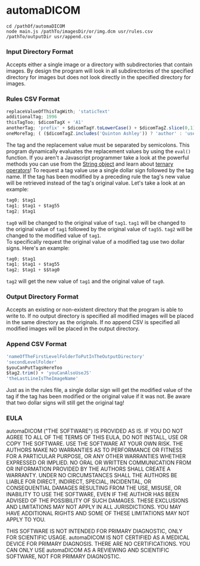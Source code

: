 # automaDICOM

```
cd /pathOf/automaDICOM
node main.js /pathTo/imagesDir/or/img.dcm usr/rules.csv /pathTo/outputDir usr/append.csv
```
### Input Directory Format
Accepts either a single image or a directory with subdirectories that contain images.  By design the program will look in all subdirectories of the specified directory for images but does not look directly in the specified directory for images.
### Rules CSV Format
```javascript
replaceValueOfThisTagWith; 'staticText'
additionalTag; 1996
thisTagToo; $dicomTagX + 'A1'
anotherTag; 'prefix' + $dicomTagY.toLowerCase() + $dicomTagZ.slice(0,1)
oneMoreTag; ( ($dicomTagZ.includes('Quinton Ashley')) ? 'author' : 'user' )
```
The tag and the replacement value must be separated by semicolons.  This program dynamically evaluates the replacement values by using the `eval()` function.  If you aren't a Javascript programmer take a look at the powerful methods you can use from the [String object](https://developer.mozilla.org/en-US/docs/Web/JavaScript/Reference/Global_Objects/String) and learn about [ternary operators](https://developer.mozilla.org/en-US/docs/Web/JavaScript/Reference/Operators/Conditional_Operator)!  To request a tag value use a single dollar sign followed by the tag name.  If the tag has been modified by a preceding rule the tag's new value will be retrieved instead of the tag's original value.  Let's take a look at an example:
```javascript
tag0; $tag1
tag1; $tag1 + $tag55
tag2; $tag1
```
`tag0` will be changed to the original value of `tag1`.  `tag1` will be changed to the original value of `tag1` followed by the original value of `tag55`.  `tag2` will be changed to the modified value of `tag1`.  
To specifically request the original value of a modified tag use two dollar signs.  Here's an example:
```javascript
tag0; $tag1
tag1; $tag1 + $tag55
tag2; $tag1 + $$tag0
```
`tag2` will get the new value of `tag1` and the original value of `tag0`.
### Output Directory Format
Accepts an existing or non-existent directory that the program is able to write to.  If no output directory is specified all modified images will be placed in the same directory as the originals.  If no append CSV is specified all modified images will be placed in the output directory.
### Append CSV Format
```javascript
'nameOfTheFirstLevelFolderToPutInTheOutputDirectory'
'secondLevelFolder'
$youCanPutTagsHereToo
$tag2.trim() + 'youCanAlsoUseJS'
'theLastLineIsTheImageName'
```
Just as in the rules file, a single dollar sign will get the modified value of the tag if the tag has been modified or the original value if it was not.  Be aware that two dollar signs will still get the original tag!
### EULA

automaDICOM ("THE SOFTWARE") IS PROVIDED AS IS.  IF YOU DO NOT AGREE TO ALL OF THE TERMS OF THIS EULA, DO NOT INSTALL, USE OR COPY THE SOFTWARE. USE THE SOFTWARE AT YOUR OWN RISK.  THE AUTHORS MAKE NO WARRANTIES AS TO PERFORMANCE OR FITNESS FOR A PARTICULAR PURPOSE, OR ANY OTHER WARRANTIES WHETHER EXPRESSED OR IMPLIED. NO ORAL OR WRITTEN COMMUNICATION FROM OR INFORMATION PROVIDED BY THE AUTHORS SHALL CREATE A WARRANTY. UNDER NO CIRCUMSTANCES SHALL THE AUTHORS BE LIABLE FOR DIRECT, INDIRECT, SPECIAL, INCIDENTAL, OR CONSEQUENTIAL DAMAGES RESULTING FROM THE USE, MISUSE, OR INABILITY TO USE THE SOFTWARE, EVEN IF THE AUTHOR HAS BEEN ADVISED OF THE POSSIBILITY OF SUCH DAMAGES. THESE EXCLUSIONS AND LIMITATIONS MAY NOT APPLY IN ALL JURISDICTIONS. YOU MAY HAVE ADDITIONAL RIGHTS AND SOME OF THESE LIMITATIONS MAY NOT APPLY TO YOU.

THIS SOFTWARE IS NOT INTENDED FOR PRIMARY DIAGNOSTIC, ONLY FOR SCIENTIFIC USAGE.  automaDICOM IS NOT CERTIFIED AS A MEDICAL DEVICE FOR PRIMARY DIAGNOSIS. THERE ARE NO CERTIFICATIONS. YOU CAN ONLY USE automaDICOM AS A REVIEWING AND SCIENTIFIC SOFTWARE, NOT FOR PRIMARY DIAGNOSTIC.